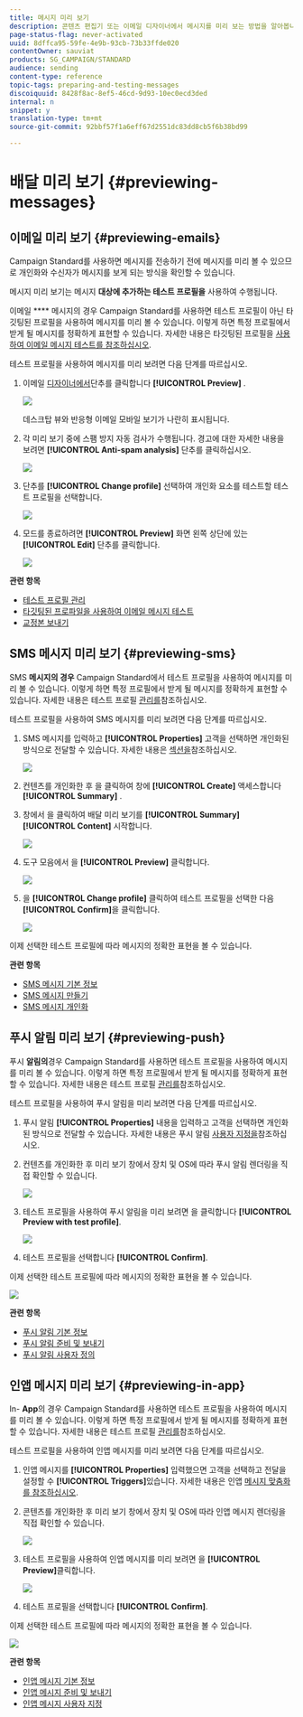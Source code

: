 ```yaml
---
title: 메시지 미리 보기
description: 콘텐츠 편집기 또는 이메일 디자이너에서 메시지를 미리 보는 방법을 알아봅니다.
page-status-flag: never-activated
uuid: 8dffca95-59fe-4e9b-93cb-73b33ffde020
contentOwner: sauviat
products: SG_CAMPAIGN/STANDARD
audience: sending
content-type: reference
topic-tags: preparing-and-testing-messages
discoiquuid: 8428f8ac-8ef5-46cd-9d93-10ec0ecd3ded
internal: n
snippet: y
translation-type: tm+mt
source-git-commit: 92bbf57f1a6eff67d2551dc83dd8cb5f6b38bd99

---
```



# 배달 미리 보기 {#previewing-messages}

## 이메일 미리 보기 {#previewing-emails}

Campaign Standard를 사용하면 메시지를 전송하기 전에 메시지를 미리 볼 수 있으므로 개인화와 수신자가 메시지를 보게 되는 방식을 확인할 수 있습니다.

메시지 미리 보기는 메시지 **대상에 추가하는 테스트 프로필을** 사용하여 수행됩니다.

이메일 **** 메시지의 경우 Campaign Standard를 사용하면 테스트 프로필이 아닌 타깃팅된 프로필을 사용하여 메시지를 미리 볼 수 있습니다. 이렇게 하면 특정 프로필에서 받게 될 메시지를 정확하게 표현할 수 있습니다. 자세한 내용은 타깃팅된 프로필을 [사용하여 이메일 메시지 테스트를 참조하십시오](../../sending/using/testing-messages-using-target.md).

테스트 프로필을 사용하여 메시지를 미리 보려면 다음 단계를 따르십시오.

1. 이메일 [디자이너에서](../../designing/using/designing-content-in-adobe-campaign.md)단추를 클릭합니다 **[!UICONTROL Preview]** .

   ![](assets/sending_preview.png)

   데스크탑 뷰와 반응형 이메일 모바일 보기가 나란히 표시됩니다.

1. 각 미리 보기 중에 스팸 방지 자동 검사가 수행됩니다. 경고에 대한 자세한 내용을 보려면 **[!UICONTROL Anti-spam analysis]** 단추를 클릭하십시오.

   ![](assets/sending_anti-spam_analysis.png)

1. 단추를 **[!UICONTROL Change profile]** 선택하여 개인화 요소를 테스트할 테스트 프로필을 선택합니다.

   ![](assets/sending_test-profile.png)

1. 모드를 종료하려면 **[!UICONTROL Preview]** 화면 왼쪽 상단에 있는 **[!UICONTROL Edit]** 단추를 클릭합니다.

   ![](assets/sending_preview_edit.png)

**관련 항목**

* [테스트 프로필 관리](../../audiences/using/managing-test-profiles.md)
* [타깃팅된 프로파일을 사용하여 이메일 메시지 테스트](../../sending/using/testing-messages-using-target.md)
* [교정본 보내기](../../sending/using/sending-proofs.md)

## SMS 메시지 미리 보기 {#previewing-sms}

SMS **메시지의 경우** Campaign Standard에서 테스트 프로필을 사용하여 메시지를 미리 볼 수 있습니다. 이렇게 하면 특정 프로필에서 받게 될 메시지를 정확하게 표현할 수 있습니다. 자세한 내용은 테스트 프로필 [관리를](../../audiences/using/managing-test-profiles.md)참조하십시오.

테스트 프로필을 사용하여 SMS 메시지를 미리 보려면 다음 단계를 따르십시오.

1. SMS 메시지를 입력하고 **[!UICONTROL Properties]** 고객을 선택하면 개인화된 방식으로 전달할 수 있습니다. 자세한 내용은 [섹션을](../../channels/using/personalizing-sms-messages.md)참조하십시오.

   ![](assets/sms_preview.png)

1. 컨텐츠를 개인화한 후 을 클릭하여 창에 **[!UICONTROL Create]** 액세스합니다 **[!UICONTROL Summary]** .

1. 창에서 을 클릭하여 배달 미리 보기를 **[!UICONTROL Summary]** **[!UICONTROL Content]** 시작합니다.

   ![](assets/sms_preview_2.png)

1. 도구 모음에서 을 **[!UICONTROL Preview]** 클릭합니다.

   ![](assets/sms_preview_3.png)

1. 을 **[!UICONTROL Change profile]** 클릭하여 테스트 프로필을 선택한 다음 **[!UICONTROL Confirm]**&#x200B;을 클릭합니다.

   ![](assets/sms_preview_4.png)

이제 선택한 테스트 프로필에 따라 메시지의 정확한 표현을 볼 수 있습니다.

**관련 항목**

* [SMS 메시지 기본 정보](../../channels/using/about-sms-messages.md)
* [SMS 메시지 만들기](../../channels/using/creating-an-sms-message.md)
* [SMS 메시지 개인화](../../channels/using/personalizing-sms-messages.md)

## 푸시 알림 미리 보기 {#previewing-push}

푸시 **알림의**&#x200B;경우 Campaign Standard를 사용하면 테스트 프로필을 사용하여 메시지를 미리 볼 수 있습니다. 이렇게 하면 특정 프로필에서 받게 될 메시지를 정확하게 표현할 수 있습니다. 자세한 내용은 테스트 프로필 [관리를](../../audiences/using/managing-test-profiles.md)참조하십시오.

테스트 프로필을 사용하여 푸시 알림을 미리 보려면 다음 단계를 따르십시오.

1. 푸시 알림 **[!UICONTROL Properties]** 내용을 입력하고 고객을 선택하면 개인화된 방식으로 전달할 수 있습니다. 자세한 내용은 푸시 알림 [사용자 지정을](../../channels/using/customizing-a-push-notification.md)참조하십시오.

1. 컨텐츠를 개인화한 후 미리 보기 창에서 장치 및 OS에 따라 푸시 알림 렌더링을 직접 확인할 수 있습니다.

   ![](assets/push_preview.png)

1. 테스트 프로필을 사용하여 푸시 알림을 미리 보려면 을 클릭합니다 **[!UICONTROL Preview with test profile]**.

   ![](assets/push_preview_2.png)

1. 테스트 프로필을 선택합니다 **[!UICONTROL Confirm]**.

이제 선택한 테스트 프로필에 따라 메시지의 정확한 표현을 볼 수 있습니다.

![](assets/push_preview_3.png)

**관련 항목**

* [푸시 알림 기본 정보](../../channels/using/about-push-notifications.md)
* [푸시 알림 준비 및 보내기](../../channels/using/preparing-and-sending-a-push-notification.md)
* [푸시 알림 사용자 정의](../../channels/using/customizing-a-push-notification.md)

## 인앱 메시지 미리 보기 {#previewing-in-app}

In- **App**&#x200B;의 경우 Campaign Standard를 사용하면 테스트 프로필을 사용하여 메시지를 미리 볼 수 있습니다. 이렇게 하면 특정 프로필에서 받게 될 메시지를 정확하게 표현할 수 있습니다. 자세한 내용은 테스트 프로필 [관리를](../../audiences/using/managing-test-profiles.md)참조하십시오.

테스트 프로필을 사용하여 인앱 메시지를 미리 보려면 다음 단계를 따르십시오.

1. 인앱 메시지를 **[!UICONTROL Properties]** 입력했으면 고객을 선택하고 전달을 설정할 수 **[!UICONTROL Triggers]**&#x200B;있습니다. 자세한 내용은 인앱 [메시지 맞춤화를 참조하십시오](../../channels/using/customizing-an-in-app-message.md).

1. 콘텐츠를 개인화한 후 미리 보기 창에서 장치 및 OS에 따라 인앱 메시지 렌더링을 직접 확인할 수 있습니다.

   ![](assets/in_app_preview.png)

1. 테스트 프로필을 사용하여 인앱 메시지를 미리 보려면 을 **[!UICONTROL Preview]**&#x200B;클릭합니다.

   ![](assets/in_app_preview_2.png)

1. 테스트 프로필을 선택합니다 **[!UICONTROL Confirm]**.

이제 선택한 테스트 프로필에 따라 메시지의 정확한 표현을 볼 수 있습니다.

![](assets/in_app_preview_3.png)

**관련 항목**

* [인앱 메시지 기본 정보](../../channels/using/about-in-app-messaging.md)
* [인앱 메시지 준비 및 보내기](../../channels/using/preparing-and-sending-an-in-app-message.md)
* [인앱 메시지 사용자 지정](../../channels/using/customizing-an-in-app-message.md)
